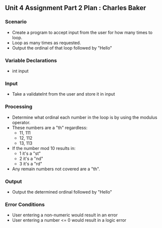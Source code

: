 ## Unit 4 Assignment Part 2 Plan : Charles Baker

### Scenario
  - Create a program to accept input from the user for how many times to loop.
  - Loop as many times as requested.
  - Output the ordinal of that loop followed by "Hello"

### Variable Declarations
  - int input

### Input
  - Take a validateInt from the user and store it in input

### Processing
  - Determine what ordinal each number in the loop is by using the modulus operator.
  - These numbers are a "th" regardless:
    - 11, 111
    - 12, 112
    - 13, 113
  - If the number mod 10 results in:
    - 1 it's a "st"
    - 2 it's a "nd"
    - 3 it's a "rd"
  - Any remain numbers not covered are a "th".

### Output
  - Output the determined ordinal followed by "Hello"

### Error Conditions
  - User entering a non-numeric would result in an error
  - User entering a number <= 0 would result in a logic error